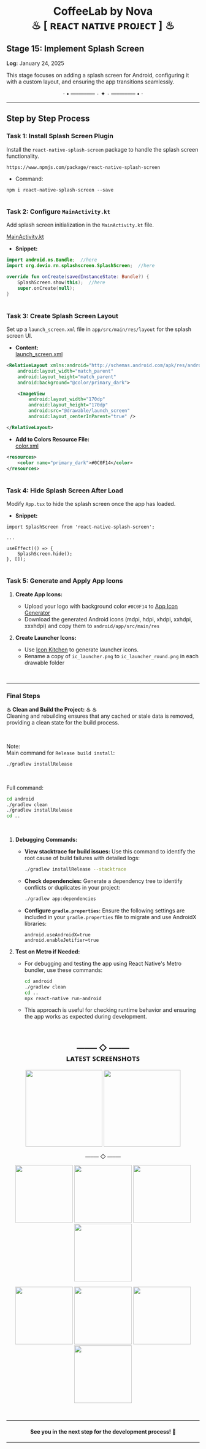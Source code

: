 <h1 align="center" >  
CoffeeLab by Nova <br> 
♨ [ ʀᴇᴀᴄᴛ ɴᴀᴛɪᴠᴇ ᴘʀᴏᴊᴇᴄᴛ ] ♨
</h1>


## Stage 15: Implement Splash Screen  
**Log:** January 24, 2025  

This stage focuses on adding a splash screen for Android, configuring it with a custom layout, and ensuring the app transitions seamlessly.  

<p align="center">  
· • —–—–—– ٠ ✦ ٠ —–—–—– • ·
</p>

---

## Step by Step Process

### Task 1: Install Splash Screen Plugin  
Install the `react-native-splash-screen` package to handle the splash screen functionality.  
```
https://www.npmjs.com/package/react-native-splash-screen
```

- Command:  
``` 
npm i react-native-splash-screen --save  
``` 
 
#
### Task 2: Configure `MainActivity.kt`  
Add splash screen initialization in the `MainActivity.kt` file.  

[MainActivity.kt](./android/app/src/main/java/com/coffeelab/MainActivity.kt)  
- **Snippet:**  
```kotlin 
import android.os.Bundle;  //here
import org.devio.rn.splashscreen.SplashScreen;  //here

override fun onCreate(savedInstanceState: Bundle?) {  
    SplashScreen.show(this);  //here
    super.onCreate(null);  
}  
``` 

#
### Task 3: Create Splash Screen Layout  
Set up a `launch_screen.xml` file in `app/src/main/res/layout` for the splash screen UI.  

- **Content:**  
[launch_screen.xml](./android/app/src/main/res/layout/launch_screen.xml) 
```xml  
<RelativeLayout xmlns:android="http://schemas.android.com/apk/res/android"  
    android:layout_width="match_parent"  
    android:layout_height="match_parent"  
    android:background="@color/primary_dark">  

    <ImageView  
        android:layout_width="170dp"  
        android:layout_height="170dp"  
        android:src="@drawable/launch_screen"  
        android:layout_centerInParent="true" />  

</RelativeLayout>  
``` 

- **Add to Colors Resource File:**  
[color.xml](./android/app/src/main/res/values/color.xml) 
```xml 
<resources>  
    <color name="primary_dark">#0C0F14</color>  
</resources>  
```  

#
### Task 4: Hide Splash Screen After Load  
Modify `App.tsx` to hide the splash screen once the app has loaded.  
- **Snippet:**  
```tsx  
import SplashScreen from 'react-native-splash-screen'; 

...

useEffect(() => {  
    SplashScreen.hide();  
}, []);  
```  

#
### Task 5: Generate and Apply App Icons  
1. **Create App Icons:**  
   - Upload your logo with background color `#0C0F14` to [App Icon Generator](https://www.appicon.co/#image-sets)  
   - Download the generated Android icons (mdpi, hdpi, xhdpi, xxhdpi, xxxhdpi) and copy them to `android/app/src/main/res`  

2. **Create Launcher Icons:**  
   - Use [Icon Kitchen](https://icon.kitchen/) to generate launcher icons.  
   - Rename a copy of `ic_launcher.png` to `ic_launcher_round.png` in each drawable folder  


<br/>

---

### Final Steps  

**♨ Clean and Build the Project: ♨ ♨** <br/>
 Cleaning and rebuilding ensures that any cached or stale data is removed, providing a clean state for the build process. 

<br/>

 Note:  <br/>
Main command for `Release build install`:
```bash
./gradlew installRelease
```
<br/>

Full command:
```bash
cd android
./gradlew clean
./gradlew installRelease
cd ..
```



<br/>

1. **Debugging Commands:**
   - **View stacktrace for build issues:**
     Use this command to identify the root cause of build failures with detailed logs:
     ```bash
     ./gradlew installRelease --stacktrace
     ```
   
   - **Check dependencies:**
     Generate a dependency tree to identify conflicts or duplicates in your project:
     ```bash
     ./gradlew app:dependencies
     ```
   
   - **Configure `gradle.properties`:**
     Ensure the following settings are included in your `gradle.properties` file to migrate and use AndroidX libraries:
     ```properties
     android.useAndroidX=true
     android.enableJetifier=true
     ```

2. **Test on Metro if Needed:**
   - For debugging and testing the app using React Native's Metro bundler, use these commands:
     ```bash
     cd android
     ./gradlew clean
     cd ..
     npx react-native run-android
     ```
   - This approach is useful for checking runtime behavior and ensuring the app works as expected during development.



<br/>



<h2 align="center" > 
 —–— ◇ —–—  <br/>
ʟᴀᴛᴇꜱᴛ ꜱᴄʀᴇᴇɴꜱʜᴏᴛꜱ
</h2> 

<p align="center">  
<img src="./_archive/screenshots/screenshot-10.jpg" width=200>  
<img src="./_archive/screenshots/screenshot-11.png" width=200>
</p>

<p align="center"> 
 —–— ◇ —–— 
</p>

<p align="center">  
<img src="./_archive/screenshots/screenshot-1-home.png" width=150>  
<img src="./_archive/screenshots/screenshot-2.jpg" width=150>
<img src="./_archive/screenshots/screenshot-3.jpg" width=150>  
<img src="./_archive/screenshots/screenshot-4.jpg" width=150>  
</p>  

<p align="center">  
<img src="./_archive/screenshots/screenshot-5.jpg" width=150>  
<img src="./_archive/screenshots/screenshot-7.png" width=150>
<img src="./_archive/screenshots/screenshot-8.jpg" width=150>  
<img src="./_archive/screenshots/screenshot-9.jpg" width=150>  
</p>  

<br/>

---

<h4 align="center" >  
See you in the next step for the development process! 🚀
</h4> 

---
